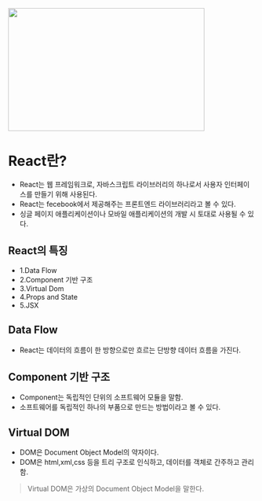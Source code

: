 
 <img src ="https://user-images.githubusercontent.com/106229689/202624390-ddcd6738-861e-43f3-b09f-aa77598ba1f0.PNG" width="400px" height="250px">

# React란?
* React는 웹 프레임워크로, 자바스크립트 라이브러리의 하나로서 사용자 인터페이스를 만들기 위해 사용된다.
* React는 fecebook에서 제공해주는 프론트엔드 라이브러리라고 볼 수 있다.
* 싱글 페이지 애플리케이션이나 모바일 애플리케이션의 개발 시 토대로 사용될 수 있다.

## React의 특징  
* 1.Data Flow  
* 2.Component 기반 구조  
* 3.Virtual Dom  
* 4.Props and State  
* 5.JSX  

## Data Flow
* React는 데이터의 흐름이 한 방향으로만 흐르는 단방향 데이터 흐름을 가진다.

## Component 기반 구조
* Component는 독립적인 단위의 소프트웨어 모듈을 말함.
* 소프트웨어를 독립적인 하나의 부품으로 만드는 방법이라고 볼 수 있다.
  
   
## Virtual DOM
* DOM은 Document Object Model의 약자이다.
* DOM은  html,xml,css 등을 트리 구조로 인식하고, 데이터를 객체로 간주하고 관리함.

> Virtual DOM은 가상의 Document Object Model을 말한다.


